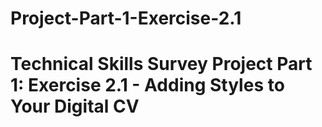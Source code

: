 # Project-Part-1-Exercise-2.1
# **Technical Skills Survey Project Part 1: Exercise 2.1 - Adding Styles to Your Digital CV**  #
